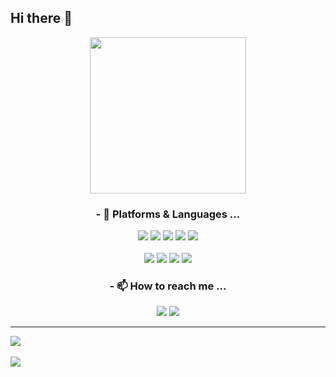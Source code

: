 ## Hi there 👋

<!--
**Sososoy/sososoy** is a ✨ _special_ ✨ repository because its `README.md` (this file) appears on your GitHub profile.

Here are some ideas to get you started:

- 🔭 I’m currently working on ...
- 🌱 I’m currently learning ...
- 👯 I’m looking to collaborate on ...
- 🤔 I’m looking for help with ...
- 💬 Ask me about ...
- 📫 How to reach me: ...
- 😄 Pronouns: ...
- ⚡ Fun fact: ...
-->

<div align="center">
<img src="https://user-images.githubusercontent.com/87933620/212531690-53fca300-88a4-4c4e-9731-16d6994a33fe.gif" width ="250"/>
</div>

<div align="center">
<h3> - 🌱 Platforms & Languages ... </h3>
  <div>
<img src="https://img.shields.io/badge/Python-3776AB?style=for-the-badge&logo=Python&logoColor=white">
    <img src="https://img.shields.io/badge/C++-00599C?style=for-the-badge&logo=C++&logoColor=white">
    <img src="https://img.shields.io/badge/Java-3776AB?style=for-the-badge&logo=Java&logoColor=white">
    <img src="https://img.shields.io/badge/JavaScript-F7DF1E?style=for-the-badge&logo=JavaScript&logoColor=white">
    <img src="https://img.shields.io/badge/Kotlin-7F52FF?style=for-the-badge&logo=Kotlin&logoColor=white">
  </div>
  <br />
  <div>
 <img src="https://img.shields.io/badge/React-61DAFB?style=for-the-badge&logo=React&logoColor=white">
 <img src="https://img.shields.io/badge/Node.js-339933?style=for-the-badge&logo=Node.js&logoColor=white">
 <img src="https://img.shields.io/badge/JQuery-0769AD?style=for-the-badge&logo=JQuery&logoColor=white">
    <img src="https://img.shields.io/badge/MongoDB-47A248?style=for-the-badge&logo=MongoDB&logoColor=white">
    </div>
</div>

<div align="center">
<h3> - 📫 How to reach me ... </h3>
<a href="https://www.instagram.com/no_ownership99/" target="_blank"><img src="https://img.shields.io/badge/Instagram-E4405F?style=for-the-badge&logo=Instagram&logoColor=white"></a>
<a href="https://sososoy.tistory.com/" target="_blank"><img src="https://img.shields.io/badge/Tistory-000000?style=for-the-badge&logo=Tistory&logoColor=white"></a>
</div>

***
<img src="https://github-readme-stats.vercel.app/api/top-langs/?username=sososoy&layout=compact"><br><br>
<img src="https://github-readme-stats.vercel.app/api?username=sososoy&show_icons=true">
